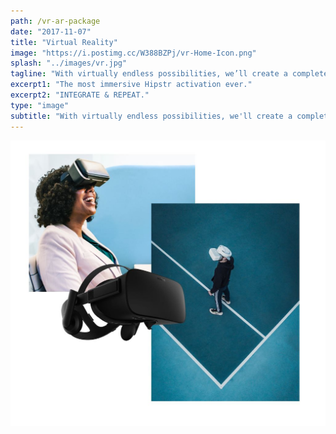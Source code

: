 ```yaml
---
path: /vr-ar-package
date: "2017-11-07"
title: "Virtual Reality"
image: "https://i.postimg.cc/W388BZPj/vr-Home-Icon.png"
splash: "../images/vr.jpg"
tagline: "With virtually endless possibilities, we’ll create a completely custom experience centered around your brand. We guarantee a good time, every time."
excerpt1: "The most immersive Hipstr activation ever."
excerpt2: "INTEGRATE & REPEAT."
type: "image"
subtitle: "With virtually endless possibilities, we'll create a completely custom experience centered around your brand. Use your brand to fuse together the digital and physical world or put your audience in the center of it all."
---
```


<img src="../images/vrGrid.jpg">
